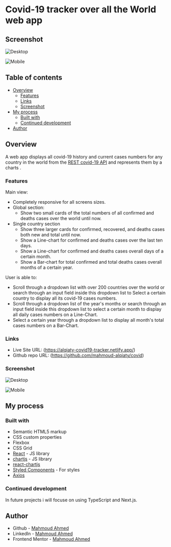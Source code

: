 # Covid-19 tracker over all the World web app
## Screenshot

 ![Desktop](./src/images/d.png)

 ![Mobile](./src/images/m.png)

## Table of contents

- [Overview](#overview)
  - [Features](#Features)
  - [Links](#links)
  - [Screenshot](#Screenshot)
- [My process](#my-process)
  - [Built with](#built-with)
  - [Continued development](#continued-development)
- [Author](#author)


## Overview
A web app displays all covid-19 history and current cases numbers for any country in the world from the [REST covid-19 API](https://covid19api.com/) and represents them by a charts .
### Features

Main view:
- Completely responsive for all screens sizes.
- Global section: 
    - Show two small cards of the total numbers of all confirmed and deaths cases over the world until now.
- Single country section
    - Show three larger cards for confirmed, recovered, and deaths cases both new and total until now.
    - Show a Line-chart for confirmed and deaths cases over the last ten days.
    - Show a Line-chart for confirmed and deaths cases overall days of a certain month.
    - Show a Bar-chart for total confirmed and total deaths cases overall months of a certain year.

User is able to:
- Scroll through a dropdown list with over 200 countries over the world or search through an input field inside this dropdown list to Select a certain country to display all its covid-19 cases numbers.
- Scroll through a dropdown list of the year's months or search through an input field inside this dropdown list to select a certain month to display all daily cases numbers on a Line-Chart.
- Select a certain year through a dropdown list to display all month's total cases numbers on a Bar-Chart.

### Links

- Live Site URL: (https://alqiaty-covid19-tracker.netlify.app/)
- Github repo URL: (https://github.com/mahmoud-alqiaty/covid)

### Screenshot

 ![Desktop](./src/images/d.png)

 ![Mobile](./src/images/m.png)

## My process

### Built with

- Semantic HTML5 markup
- CSS custom properties
- Flexbox
- CSS Grid
- [React](https://reactjs.org/) - JS library
- [chartjs](https://www.chartjs.org/docs/latest/) - JS library
- [react-chartjs](https://github.com/reactchartjs/react-chartjs-2)
- [Styled Components](https://styled-components.com/) - For styles
- [Axios](https://axios-http.com/)


### Continued development

In future projects i will focuse on using TypeScript and Next.js.

## Author
- Github - [Mahmoud Ahmed](https://github.com/mahmoud-alqiaty)
- LinkedIn - [Mahmoud Ahmed](https://www.linkedin.com/in/mahmoud-ahmed-75551b200/)
- Frontend Mentor - [Mahmoud Ahmed](https://www.frontendmentor.io/profile/mahmoud-alqiaty)



